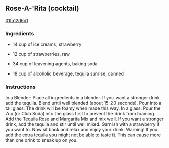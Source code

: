 ## Rose-A-'Rita (cocktail)

[01fa12d6d1](http://www.food.com/recipe/rose-a-rita-cocktail-88431)

### Ingredients

 - 14 cup of ice creams, strawberry

 - 12 cup of strawberries, raw

 - 34 cup of leavening agents, baking soda

 - 18 cup of alcoholic beverage, tequila sunrise, canned

### Instructions

In a Blender: Place all ingredients in a blender. If you want a stronger drink add the tequila. Blend until well blended (about 15-20 seconds). Pour into a tall glass. The drink will be foamy when made this way. In a glass: Pour the 7up (or Club Soda) into the glass first to prevent the drink from foaming. Add the Tequila Rose and Margarita Mix and mix well. If you want a stronger drink, add the tequila and stir until well mixed. Garnish with a strawberry if you want to. Now sit back and relax and enjoy your drink. Warning! If you add the extra tequila you might not be able to taste it. This can cause more than one drink to sneak up on you.